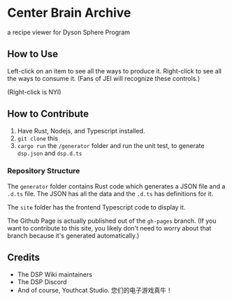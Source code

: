 # Center Brain Archive

a recipe viewer for Dyson Sphere Program

## How to Use

Left-click on an item to see all the ways to produce it. Right-click to see all the ways to consume it.
(Fans of JEI will recognize these controls.)

(Right-click is NYI)

## How to Contribute

1) Have Rust, Nodejs, and Typescript installed.
2) `git clone` this
3) `cargo run` the `/generator` folder and run the unit test, to generate `dsp.json` and `dsp.d.ts`

### Repository Structure

The `generator` folder contains Rust code which generates a JSON file and a `.d.ts` file.
The JSON has all the data and the `.d.ts` has definitions for it.

The `site` folder has the frontend Typescript code to display it.

The Github Page is actually published out of the `gh-pages` branch. (If you want to contribute to this site,
you likely don't need to worry about that branch because it's generated automatically.)

## Credits

* The DSP Wiki maintainers
* The DSP Discord
* And of course, Youthcat Studio. 您们的电子游戏真牛！

